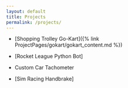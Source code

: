 ```yaml
---
layout: default
title: Projects
permalink: /projects/
---
```


- [Shopping Trolley Go-Kart]({% link ProjectPages/gokart/gokart_content.md %})

- [Rocket League Python Bot]

- Custom Car Tachometer

- [Sim Racing Handbrake]